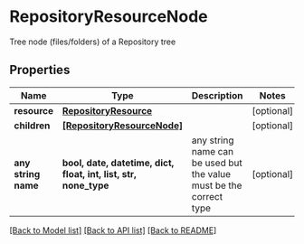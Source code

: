 # RepositoryResourceNode

Tree node (files/folders) of a Repository tree

## Properties
Name | Type | Description | Notes
------------ | ------------- | ------------- | -------------
**resource** | [**RepositoryResource**](RepositoryResource.md) |  | [optional] 
**children** | [**[RepositoryResourceNode]**](RepositoryResourceNode.md) |  | [optional] 
**any string name** | **bool, date, datetime, dict, float, int, list, str, none_type** | any string name can be used but the value must be the correct type | [optional]

[[Back to Model list]](../README.md#documentation-for-models) [[Back to API list]](../README.md#documentation-for-api-endpoints) [[Back to README]](../README.md)


